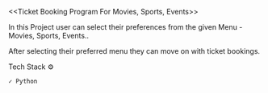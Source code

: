 <<Ticket Booking Program For Movies, Sports, Events>>

In  this Project user can select their preferences from the given Menu - Movies, Sports, Events..

After selecting their preferred menu they can move on with ticket bookings.

Tech Stack ⚙️

    ✓ Python


